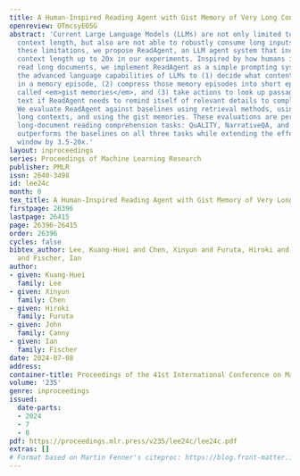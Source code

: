 ```yaml
---
title: A Human-Inspired Reading Agent with Gist Memory of Very Long Contexts
openreview: OTmcsyEO5G
abstract: 'Current Large Language Models (LLMs) are not only limited to some maximum
  context length, but also are not able to robustly consume long inputs. To address
  these limitations, we propose ReadAgent, an LLM agent system that increases effective
  context length up to 20x in our experiments. Inspired by how humans interactively
  read long documents, we implement ReadAgent as a simple prompting system that uses
  the advanced language capabilities of LLMs to (1) decide what content to store together
  in a memory episode, (2) compress those memory episodes into short episodic memories
  called <em>gist memories</em>, and (3) take actions to look up passages in the original
  text if ReadAgent needs to remind itself of relevant details to complete a task.
  We evaluate ReadAgent against baselines using retrieval methods, using the original
  long contexts, and using the gist memories. These evaluations are performed on three
  long-document reading comprehension tasks: QuALITY, NarrativeQA, and QMSum. ReadAgent
  outperforms the baselines on all three tasks while extending the effective context
  window by 3.5-20x.'
layout: inproceedings
series: Proceedings of Machine Learning Research
publisher: PMLR
issn: 2640-3498
id: lee24c
month: 0
tex_title: A Human-Inspired Reading Agent with Gist Memory of Very Long Contexts
firstpage: 26396
lastpage: 26415
page: 26396-26415
order: 26396
cycles: false
bibtex_author: Lee, Kuang-Huei and Chen, Xinyun and Furuta, Hiroki and Canny, John
  and Fischer, Ian
author:
- given: Kuang-Huei
  family: Lee
- given: Xinyun
  family: Chen
- given: Hiroki
  family: Furuta
- given: John
  family: Canny
- given: Ian
  family: Fischer
date: 2024-07-08
address:
container-title: Proceedings of the 41st International Conference on Machine Learning
volume: '235'
genre: inproceedings
issued:
  date-parts:
  - 2024
  - 7
  - 8
pdf: https://proceedings.mlr.press/v235/lee24c/lee24c.pdf
extras: []
# Format based on Martin Fenner's citeproc: https://blog.front-matter.io/posts/citeproc-yaml-for-bibliographies/
---
```

